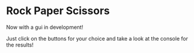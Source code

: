 # Rock Paper Scissors
Now with a gui in development!

Just click on the buttons for your choice and take a look at the console for the results!